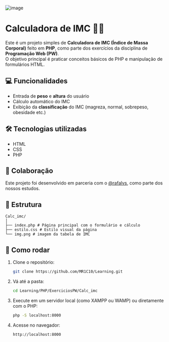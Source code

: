 ![image](https://github.com/user-attachments/assets/093316bc-e237-4de0-aa82-0dd1aede6eda)

# Calculadora de IMC 🧮💪

Este é um projeto simples de **Calculadora de IMC (Índice de Massa Corporal)** feito em **PHP**, como parte dos exercícios da disciplina de **Programação Web (PW)**.  
O objetivo principal é praticar conceitos básicos de PHP e manipulação de formulários HTML.

## 💻 Funcionalidades

- Entrada de **peso** e **altura** do usuário
- Cálculo automático do IMC
- Exibição da **classificação** do IMC (magreza, normal, sobrepeso, obesidade etc.)

## 🛠 Tecnologias utilizadas

- HTML
- CSS
- PHP

## 🤝 Colaboração

Este projeto foi desenvolvido em parceria com o [@rafalvs](https://github.com/rafalvs), como parte dos nossos estudos.

## 📁 Estrutura
```
Calc_imc/
│ 
├── index.php # Página principal com o formulário e cálculo 
├── estilo.css # Estilo visual da página
└── img.png # imagem da tabela de IMC
```

## 🚀 Como rodar

1. Clone o repositório:
   ```bash
   git clone https://github.com/MR1C10/Learning.git

2. Vá até a pasta:
    ```bash
    cd Learning/PHP/ExerciciosPW/Calc_imc

3. Execute em um servidor local (como XAMPP ou WAMP) ou diretamente com o PHP:
    ```bash 
    php -S localhost:8000

4. Acesse no navegador:
    ```bash
    http://localhost:8000
